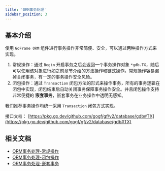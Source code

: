 ```yaml
---
title: 'ORM事务处理'
sidebar_position: 3
---
```


## 基本介绍

使用 `GoFrame ORM` 组件进行事务操作非常简便、安全，可以通过两种操作方式来实现。

1. 常规操作：通过 `Begin` 开启事务之后会返回一个事务操作对象 `*gdb.TX`，随后可以使用该对象进行如之前章节介绍的方法操作和链式操作。常规操作容易漏掉关闭事务，有一定的事务操作安全风险。
2. 闭包操作：通过 `Transaction` 闭包方法的形式来操作事务，所有的事务逻辑在闭包中实现，闭包结束后自动关闭事务保障事务操作安全。并且闭包操作支持非常便捷的 **嵌套事务**，嵌套事务在业务操作中透明无感知。

我们推荐事务操作均统一采用 `Transaction` 闭包方式实现。

接口文档： [https://pkg.go.dev/github.com/gogf/gf/v2/database/gdb#TX](https://pkg.go.dev/github.com/gogf/gf/v2/database/gdb#TX)

## 相关文档

- [ORM事务处理-常规操作](output/goframe-v2.0-md/核心组件-重点/数据库ORM/ORM事务处理/ORM事务处理-常规操作)
- [ORM事务处理-闭包操作](output/goframe-v2.0-md/核心组件-重点/数据库ORM/ORM事务处理/ORM事务处理-闭包操作)
- [ORM事务处理-嵌套事务](output/goframe-v2.0-md/核心组件-重点/数据库ORM/ORM事务处理/ORM事务处理-嵌套事务)